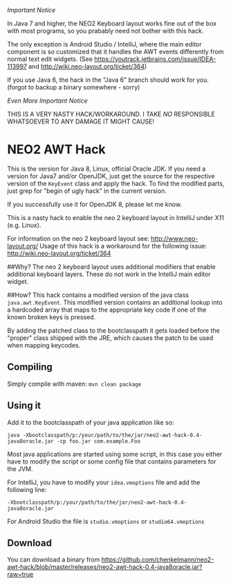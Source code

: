 *Important Notice*

In Java 7 and higher, the NEO2 Keyboard layout works fine out of the box with most programs, so you prabably need not bother with this hack.

The only exception is Android Studio / IntelliJ, where the main editor component is so customized that it handles the AWT events differently
from normal text edit widgets. (See https://youtrack.jetbrains.com/issue/IDEA-113997 and http://wiki.neo-layout.org/ticket/364)

If you use Java 6, the hack in the "Java 6" branch should work for you. (forgot to backup a binary somewhere - sorry)

*Even More Important Notice*

THIS IS A VERY NASTY HACK/WORKAROUND. I TAKE *NO* RESPONSIBLE WHATSOEVER TO ANY DAMAGE IT MIGHT CAUSE!

# NEO2 AWT Hack #

This is the version for Java 8, Linux, official Oracle JDK.
If you need a version for Java7 and/or OpenJDK, just get the source for the respective version of the `KeyEvent` class and apply the hack. To find the modified parts, just grep for "begin of ugly hack" in the current version.

If you successfully use it for OpenJDK 8, please let me know.

This is a nasty hack to enable the neo 2 keyboard layout in IntelliJ under X11 (e.g. Linux). 

For information on the neo 2 keyboard layout see: http://www.neo-layout.org/
Usage of this hack is a workaround for the following issue: http://wiki.neo-layout.org/ticket/364

##Why?
The neo 2 keyboard layout uses additional modifiers that enable additional 
keyboard layers. These do not work in the IntelliJ main editor widget.

##How? 
This hack contains a modified version of the java class 
`java.awt.KeyEvent`. This modified version contains an additional lookup into a hardcoded
array that maps to the appropriate key code if one of the known broken keys is pressed.

By adding the patched class to the bootclasspath it gets loaded before the "proper"
class shipped with the JRE, which causes the patch to be used when mapping keycodes.

## Compiling ##
Simply compile with maven: `mvn clean package`


## Using it ##

Add it to the bootclasspath of your java application like so: 

    java -Xbootclasspath/p:/your/path/to/the/jar/neo2-awt-hack-0.4-java8oracle.jar -cp foo.jar com.example.Foo

Most java applications are started using some script, in this case you either 
have to modify the script or some config file that contains parameters for the JVM.

For IntelliJ, you have to modify your `idea.vmoptions` file and add the following line: 

    -Xbootclasspath/p:/your/path/to/the/jar/neo2-awt-hack-0.4-java8oracle.jar
    
For Android Studio the file is `studio.vmoptions` or `studio64.vmoptions`

## Download ##

You can download a binary from https://github.com/chenkelmann/neo2-awt-hack/blob/master/releases/neo2-awt-hack-0.4-java8oracle.jar?raw=true
